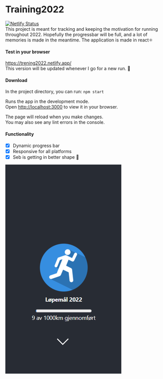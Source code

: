# Training2022
[![Netlify Status](https://api.netlify.com/api/v1/badges/c7d954d6-0577-49c3-9f75-6f9132ba3b9e/deploy-status)](https://trening2022.netlify.app/) \
This project is meant for tracking and keeping the motivation for running throughout 2022. Hopefully the progressbar will be full, and a lot of memories is made in the meantime. The application is made in react⚛️

#### Test in your browser
https://trening2022.netlify.app/ \
This version will be updated whenever I go for a new run. 👟 

#### Download
In the project directory, you can run:
`npm start`

Runs the app in the development mode.\
Open [http://localhost:3000](http://localhost:3000) to view it in your browser.

The page will reload when you make changes.\
You may also see any lint errors in the console. 

#### Functionality 
* [X] Dynamic progress bar 
* [X] Responsive for all platforms 
* [X] Seb is getting in better shape 💪

![Screenshot](pics/screenshot.png) 

